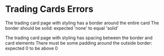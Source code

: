 # Trading Cards Errors

The trading card page with styling has a border around the entire card
The border should be solid: expected 'none' to equal 'solid'

The trading card page with styling has spacing between the border and card elements
There must be some padding around the outside border: expected 0 to be above 0
